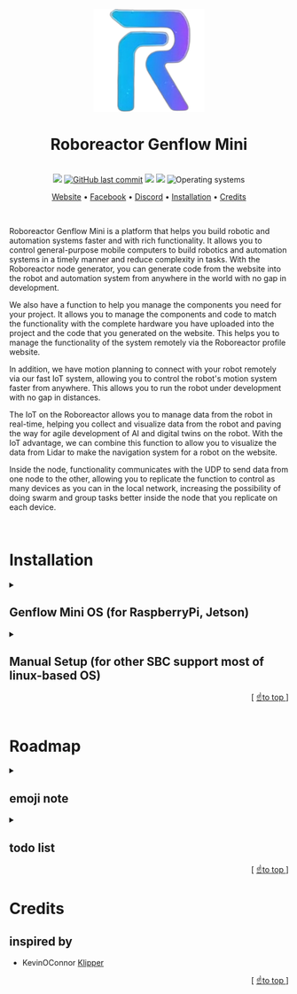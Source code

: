 <div align="center">
<img width="200" src="./RoboreactorGenFlow/static/favicon.png">
<br>

# Roboreactor Genflow Mini

<br>
<a href="https://github.com/roboreactor/genflow-mini/releases"><img src="https://img.shields.io/github/languages/code-size/roboreactor/genflow-mini?logo=GitHub&color=14b7e3"/></a>
<a href="https://github.com/roboreactor/genflow-mini/commit"><img alt="GitHub last commit" src="https://img.shields.io/github/last-commit/roboreactor/genflow-mini?logo=GitHub&color=2394f7"></a>
<a href="https://github.com/roboreactor/genflow-mini/releases"><img src="https://img.shields.io/github/v/release/roboreactor/genflow-mini?display_name=tag&logo=GitHub&color=5078f3"/></a>
<a href="./RoboreactorGenFlow/LICENSE"><img src="https://img.shields.io/badge/license-MIT-yellow.svg?logo=Open Source Initiative&logoColor=f5f5f5&color=9254f7"></a>
<img src="https://img.shields.io/badge/OS-linux-teal??style=flat&logo=Linux&logoColor=f5f5f5&color=d653f1" alt="Operating systems">

[Website](https://roboreactor.com) •
[Facebook](https://www.facebook.com/groups/496935899075410/) •
[Discord](https://discord.gg/guGDf24nrF) •
[Installation](#installation) •
[Credits](#credits)

<br>
</div>

Roboreactor Genflow Mini is a platform that helps you build robotic and automation systems faster and with rich functionality. It allows you to control general-purpose mobile computers to build robotics and automation systems in a timely manner and reduce complexity in tasks. With the Roboreactor node generator, you can generate code from the website into the robot and automation system from anywhere in the world with no gap in development.

We also have a function to help you manage the components you need for your project. It allows you to manage the components and code to match the functionality with the complete hardware you have uploaded into the project and the code that you generated on the website. This helps you to manage the functionality of the system remotely via the Roboreactor profile website.

In addition, we have motion planning to connect with your robot remotely via our fast IoT system, allowing you to control the robot's motion system faster from anywhere. This allows you to run the robot under development with no gap in distances.

The IoT on the Roboreactor allows you to manage data from the robot in real-time, helping you collect and visualize data from the robot and paving the way for agile development of AI and digital twins on the robot. With the IoT advantage, we can combine this function to allow you to visualize the data from Lidar to make the navigation system for a robot on the website.

Inside the node, functionality communicates with the UDP to send data from one node to the other, allowing you to replicate the function to control as many devices as you can in the local network, increasing the possibility of doing swarm and group tasks better inside the node that you replicate on each device.

<br>

# Installation

<details>
<summary>

## Genflow Mini OS (for RaspberryPi, Jetson)

</summary>

> 💡 We strongly recommend using a premium SD card from a reputable manufacturer such as Sandisk, Kingston, or Samsung, with an "A1" (or better) grade and a capacity of at least 64GB.

1. [Download](https://roboreactor.com/download/) the latest Genflow Mini OS release (don’t unpack the zip; you don’t need to).
2. Flash the Genflow Mini OS image to the SD card with [balenaEtcher](https://www.balena.io/etcher/).
3. Setup Wi-Fi for a headless Pi install the network SSID and password must be entered into `/etc/wpa_supplicant/wpa_supplicant.conf` locate the relevant section to your network, remove the comment marks (#) and enter the SSID and password. WPA/WPA2 is the most common.

```
Original:
## WPA/WPA2 secured
#network={
#  ssid="put SSID here"
#  psk="put password here"
#}

Filled out:
## WPA/WPA2 secured
network={
  ssid="CaseSensitive_WIFI"
  psk="SuperSecrets"
}

...

# Uncomment the country your Pi is in to activate Wifi in RaspberryPi 3 B+ and above
# For full list see: https://en.wikipedia.org/wiki/ISO_3166-1_alpha-2

country=GB # United Kingdom
```

5. Eject the SD card from your PC and insert it to the SBC
6. Download `data_token_secret_key.json` from your project [page](https://roboreactor.com/profile).
7. Copy the `data_token_secret_key.json` into your SBC `./RoboreactorGenFlow` folder with [WinSCP](https://winscp.net/eng/download.php) you can get the SBC IP address from [wireless network watcher](https://www.nirsoft.net/utils/wireless_network_watcher.html) or other IP scanner software
8. Your genflow page will be available at `http://YourSbcIP:8000`

</details>
<details>
<summary>

## Manual Setup (for other SBC support most of linux-based OS)

</summary>

> 💡 We strongly recommend using a premium SD card from a reputable manufacturer such as Sandisk, Kingston, or Samsung, with an "A1" (or better) grade and a capacity of at least 64GB.

1. Setup your SBC OS and Wi-Fi
2. Remote SSH into the SBC with [PuTTY](https://www.putty.org) and run the following command to clone this repo form github

```
cd ~
git clone https://github.com/roboreactor/genflow-mini
```

3. Copy the `data_token_secret_key.json` into your SBC `./genflow-mini` folder with [WinSCP](https://winscp.net/eng/download.php)
4. Remote SSH into the SBC and run the following command to install genflow mini and wait until installation complete

> 💡 this step might take up to 10 hours

```
cd ~/genflow-mini
bash installer.sh

```

5. Your genflow page will be available at `http://YourSbcIP:8000`

</details>
<div align="right">[ <a href="#roboreactor-genflow-mini">☝️to top </a> ]</div>
<br>

# Roadmap

<details>
<summary>

## emoji note

</summary>

- 📌 dev soon
- 🚀 under dev
- ✅ done

</details>

<details>
<summary>

## todo list

</summary>

- pub,sub,serial node channel and variable 📌chanapai
- RSSI and beacon indoor positioning system with more precise and flexible algorithm 📌chanapai
- combie body detection, obj recognition ,obj detection ✅ chanapai
- mcu config ,compile ,flash script 📌tanatorn
- cfg file to map mcu pin to pin name (mcu_1/pa11 : motor_a_dir)📌tanatorn
- add klipper feature 📌tanatorn
- combie all motor to one motor node and use dropdown to select type 📌chanapai
- update manager 📌chanapai
- system loads (from jtop) 📌tanatorn
- download log file 📌chanapai
</details>
<div align="right">[ <a href="#roboreactor-genflow-mini">☝️to top </a> ]</div>

# Credits

## inspired by

- KevinOConnor [Klipper](https://github.com/Klipper3d/klipper)

<div align="right">[ <a href="#roboreactor-genflow-mini">☝️to top </a> ]</div>
